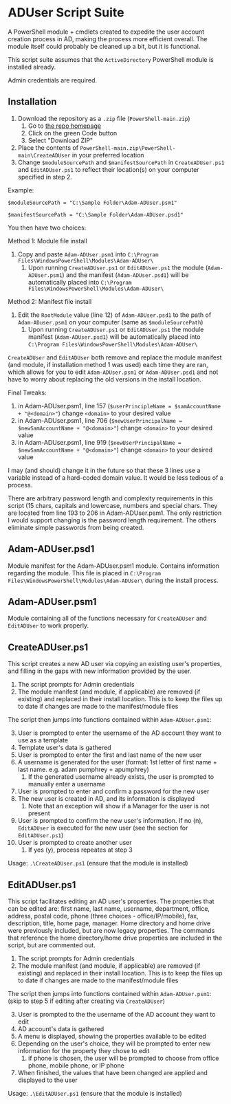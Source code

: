 # ADUser Script Suite
A PowerShell module + cmdlets created to expedite the user account creation process in AD, making the process more efficient overall. The module itself could probably be cleaned up a bit, but it is functional.

This script suite assumes that the `ActiveDirectory` PowerShell module is installed already.

Admin credentials are required.

## Installation
1. Download the repository as a `.zip` file (`PowerShell-main.zip`)
    1. Go to [the repo homepage](https://github.com/AdamPumphrey/PowerShell)
    2. Click on the green Code button
    3. Select "Download ZIP"
2. Place the contents of `PowerShell-main.zip\PowerShell-main\CreateADUser` in your preferred location
3. Change `$moduleSourcePath` and `$manifestSourcePath` in `CreateADUser.ps1` and `EditADUser.ps1` to reflect their location(s) on your computer specified in step 2. 

Example: 

`$moduleSourcePath = "C:\Sample Folder\Adam-ADUser.psm1"`

`$manifestSourcePath = "C:\Sample Folder\Adam-ADUser.psd1"`

You then have two choices:

Method 1: Module file install
1. Copy and paste `Adam-ADUser.psm1` into `C:\Program Files\WindowsPowerShell\Modules\Adam-ADUser\`
    1. Upon running `CreateADUser.ps1` or `EditADUser.ps1` the module (`Adam-ADUser.psm1`) and the manifest (`Adam-ADUser.psd1`) will be automatically placed into `C:\Program Files\WindowsPowerShell\Modules\Adam-ADUser\`

Method 2: Manifest file install
1. Edit the `RootModule` value (line 12) of `Adam-ADUser.psd1` to the path of `Adam-ADuser.psm1` on your computer (same as `$moduleSourcePath`)
    1. Upon running `CreateADUser.ps1` or `EditADUser.ps1` the module manifest (`Adam-ADUser.psd1`) will be automatically placed into `C:\Program Files\WindowsPowerShell\Modules\Adam-ADUser\`

`CreateADUser` and `EditADUser` both remove and replace the module manifest (and module, if installation method 1 was used) each time they are ran, which allows for you to edit `Adam-ADUser.psm1` or `Adam-ADUser.psd1` and not have to worry about replacing the old versions in the install location.

Final Tweaks:
1. in Adam-ADUser.psm1, line 157 (`$userPrincipleName = $samAccountName + "@<domain>"`) change `<domain>` to your desired value
2. in Adam-ADUser.psm1, line 706 (`$newUserPrincipalName = $newSamAccountName + "@<domain>"`) change `<domain>` to your desired value
3. in Adam-ADUser.psm1, line 919 (`$newUserPrincipalName = $newSamAccountName + "@<domain>"`) change `<domain>` to your desired value

I may (and should) change it in the future so that these 3 lines use a variable instead of a hard-coded domain value. It would be less tedious of a process.

There are arbitrary password length and complexity requirements in this script (15 chars, capitals and lowercase, numbers and special chars. They are located from line 193 to 206 in Adam-ADUser.psm1. The only restriction I would support changing is the password length requirement. The others eliminate simple passwords from being created.

## Adam-ADUser.psd1
Module manifest for the Adam-ADUser.psm1 module. Contains information regarding the module.
This file is placed in `C:\Program Files\WindowsPowerShell\Modules\Adam-ADUser\` during the install process.

## Adam-ADUser.psm1
Module containing all of the functions necessary for `CreateADUser` and `EditADUser` to work properly.

## CreateADUser.ps1
This script creates a new AD user via copying an existing user's properties, and filling in the gaps with new information provided by the user.

1. The script prompts for Admin credentials
2. The module manifest (and module, if applicable) are removed (if existing) and replaced in their install location. This is to keep the files up to date if changes are made to the manifest/module files

The script then jumps into functions contained within `Adam-ADUser.psm1`:

3. User is prompted to enter the username of the AD account they want to use as a template
4. Template user's data is gathered
5. User is prompted to enter the first and last name of the new user
6. A username is generated for the user (format: 1st letter of first name + last name. e.g. adam pumphrey = apumphrey)
    1. If the generated username already exists, the user is prompted to manually enter a username
7. User is prompted to enter and confirm a password for the new user
8. The new user is created in AD, and its information is displayed
    1. Note that an exception will show if a Manager for the user is not present
9. User is prompted to confirm the new user's information. If no (n), `EditADUser` is executed for the new user (see the section for `EditADUser.ps1`)
10. User is prompted to create another user
    1. If yes (y), process repeates at step 3

Usage: `.\CreateADUser.ps1` (ensure that the module is installed)

## EditADUser.ps1
This script facilitates editing an AD user's properties. The properties that can be edited are: first name, last name, username, department, office, address, postal code, phone (three choices - office/IP/mobile), fax, description, title, home page, manager. Home directory and home drive were previously included, but are now legacy properties. The commands that reference the home directory/home drive properties are included in the script, but are commented out.

1. The script prompts for Admin credentials
2. The module manifest (and module, if applicable) are removed (if existing) and replaced in their install location. This is to keep the files up to date if changes are made to the manifest/module files

The script then jumps into functions contained within `Adam-ADUser.psm1`:
(skip to step 5 if editing after creating via `CreateADUser`)

3. User is prompted to the the username of the AD account they want to edit 
4. AD account's data is gathered
5. A menu is displayed, showing the properties available to be edited
6. Depending on the user's choice, they will be prompted to enter new information for the property they chose to edit
    1. if phone is chosen, the user will be prompted to choose from office phone, mobile phone, or IP phone
7. When finished, the values that have been changed are applied and displayed to the user

Usage: `.\EditADUser.ps1` (ensure that the module is installed)
